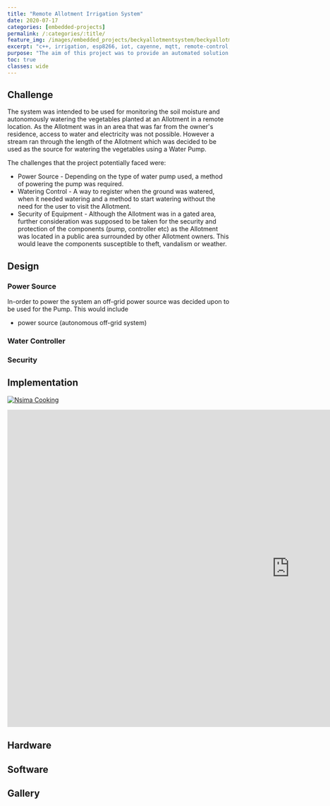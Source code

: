 ```yaml
---
title: "Remote Allotment Irrigation System"
date: 2020-07-17
categories: [embedded-projects]
permalink: /:categories/:title/
feature_img: /images/embedded_projects/beckyallotmentsystem/beckyallotmentsystem_img00.jpg
excerpt: "c++, irrigation, esp8266, iot, cayenne, mqtt, remote-control, renewable-energy"
purpose: "The aim of this project was to provide an automated solution for watering of vegetables in an allotment situated in a remote location with no direct access to water plumbing or electricity."
toc: true
classes: wide
---
```



<h2 class="text-underline">Challenge</h2>
The system was intended to be used for monitoring the soil moisture and autonomously watering the vegetables planted at an Allotment in a remote location. As the Allotment was in an area that was far from the owner's residence, access to water and electricity was not possible.  However a stream ran through the length of the Allotment which was decided to be used as the source for watering the vegetables using a Water Pump.

The challenges that the project potentially faced were:
* Power Source - Depending on the type of water pump used, a method of powering the pump was required.  
* Watering Control - A way to register when the ground was watered, when it needed watering and a method to start watering without the need for the user to visit the Allotment.
* Security of Equipment - Although the Allotment was in a gated area, further consideration was supposed to be taken for the security and protection of the components (pump, controller etc) as the Allotment was located in a public area surrounded by other Allotment owners. This would leave the components susceptible to theft, vandalism or weather.  


<h2 class="text-underline">Design</h2>

### Power Source

In-order to power the system an off-grid power source was decided upon to be used for the Pump. This would include

* power source (autonomous off-grid system)

### Water Controller

### Security

<h2 class="text-underline">Implementation</h2>

[![Nsima Cooking](http://img.youtube.com/vi/e3Qg-X7DNN8/0.jpg)](https://www.youtube.com/watch?v=e3Qg-X7DNN8 "Nsima Cooking")

<iframe width="1280" height="720" src="https://www.youtube.com/watch?v=e3Qg-X7DNN8" frameborder="0" allow="accelerometer; autoplay; encrypted-media; gyroscope; picture-in-picture" allowfullscreen></iframe>

<h2 class="text-underline">Hardware</h2>

<h2 class="text-underline">Software</h2>

<h2 class="text-underline">Gallery</h2>
